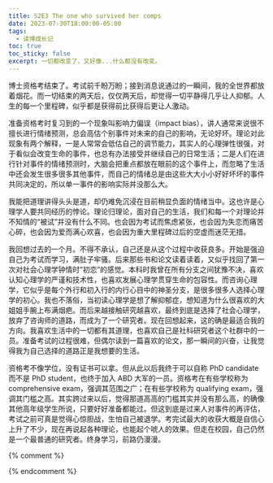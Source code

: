 ```yaml
---
title: S2E3 The one who survived her comps
date: 2023-07-30T18:00:00-05:00
tags:
  - 读博成长记
toc: true
toc_sticky: false
excerpt: 一切都改变了，又好像...什么都没有改变。
---
```


博士资格考结束了。考试前千盼万盼；接到消息说通过的一瞬间，我的全世界都放着烟花。而一切结束的两天后，仅仅两天后，却觉得一切平静得几乎让人抑郁。人生的每一个里程碑，似乎都是获得前比获得后更让人激动。

准备资格考时复习到的一个现象叫影响力偏误（impact bias），讲人通常来说很不擅长进行情绪预测，总会高估个别事件对未来的自己的影响，无论好坏。理论对此现象有两个解释，一是人常常会低估自己的调节能力，其实人的心理弹性很强，对于看似会改变生命的事件，也总有办法接受并继续自己的日常生活；二是人们在进行针对事件的情绪预测时，大脑会把重点都放在眼前的这个事件上，而忽略了生活中还会发生很多很多其他事件，而自己的情绪总是由这些大大小小好好坏坏的事件共同决定的，所以单一事件的影响实际并没那么大。

我能把道理讲得头头是道，却仍难免沉浸在目前稍显负面的情绪当中。这也许是心理学人要共同经历的悖论。理论归理论，面对自己的生活，我们和每一个对理论并不知情的“被试”并没有什么不同。也会因为考试而焦虑紧张，也会因为失恋而痛苦心碎，也会因为爱而满心欢喜，也会因为重大里程碑过后的空虚而迷茫无措。

我回想过去的一个月。不得不承认，自己还是从这个过程中收获良多。开始是强迫自己为考试而学习，满肚子牢骚。后来那些书和论文读着读着，又似乎找回了第一次对社会心理学钟情时“初恋”的感觉。本科时我曾在所有分支之间犹豫不决，喜欢认知心理学的严谨和技术性，也喜欢发展心理学贯穿生命的包容性。而咨询心理学，它似乎是每个外行和初入行的内行心目中的神圣分支，是很多很多人选择心理学的初心。我也不落俗，当初读心理学是想了解抑郁症，想知道为什么很喜欢的大姐姐手腕上布满烟疤。而后来越接触研究越喜欢，最终到底是选择了社会心理学，放弃了咨询师的道路，而成为了一个研究者。现在回想起来，这的确是最适合我的方向。我喜欢生活中的一切都有其道理，也喜欢自己是社科研究者这个社群中的一员。准备考试的过程很难，但偶尔读到一篇喜欢的论文，那一瞬间的兴奋，让我觉得我为自己选择的道路正是我想要的生活。

资格考不像学位，没有证书可以拿。但从此以后我终于可以自称 PhD candidate 而不是 PhD student，也终于加入 ABD 大军的一员。资格考在有些学校称为 comprehensive exam，强调其范围之广；在有些学校称为 qualifying exam，强调其门槛之高。其实跨过来以后，觉得那道高高的门槛其实并没有那么高，的确像其他高年级学生所说，只要好好准备都能过。但这到底是过来人对事件的再评估，考试之前可真是觉得心惊胆战，生怕自己被退学。考完试最大的收获大概是自信心上升了不少，现在再说起各种理论，也能起个唬人的效果。但走在校园，自己仍然是一个最普通的研究者。终身学习，前路仍漫漫。


{% comment %}


{% endcomment %}
